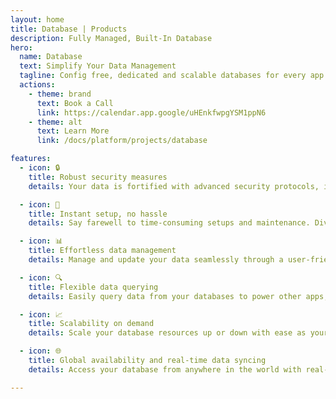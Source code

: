 ```yaml
---
layout: home
title: Database | Products
description: Fully Managed, Built-In Database
hero:
  name: Database
  text: Simplify Your Data Management
  tagline: Config free, dedicated and scalable databases for every app you build in Netzo.
  actions:
    - theme: brand
      text: Book a Call
      link: https://calendar.app.google/uHEnkfwpgYSM1ppN6
    - theme: alt
      text: Learn More
      link: /docs/platform/projects/database

features:
  - icon: 🔒
    title: Robust security measures
    details: Your data is fortified with advanced security protocols, including encryption at rest.

  - icon: 🚀
    title: Instant setup, no hassle
    details: Say farewell to time-consuming setups and maintenance. Dive into a fully managed, portable database ready for your apps.

  - icon: 📊
    title: Effortless data management
    details: Manage and update your data seamlessly through a user-friendly interface, as easily as editing a spreadsheet.

  - icon: 🔍
    title: Flexible data querying
    details: Easily query data from your databases to power other apps, giving you the flexibility to harness your data.

  - icon: 📈
    title: Scalability on demand
    details: Scale your database resources up or down with ease as your app's demands grow, without manual hassles.

  - icon: 🌐
    title: Global availability and real-time data syncing
    details: Access your database from anywhere in the world with real-time data syncing, ensuring optimal performance for your diverse, global user base.

---
```


<script setup>
import BannerCta from '@theme/components/banners/BannerCta.vue'
import Footer from '@theme/components/Footer.vue'
import locale from '@theme/../../locales/en'
</script>

<section class="mt-32">
  <BannerCta v-bind="locale.home.sectionBannerCta" />

  <!-- <NewsLetter /> -->

  <Footer v-bind="locale.footer" />
</section>